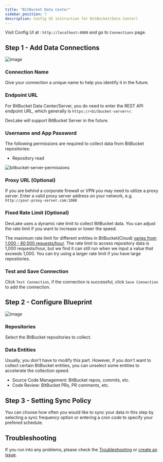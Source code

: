 ```yaml
---
title: "BitBucket Data Center"
sidebar_position: 7
description: Config UI instruction for BitBucket(Data Center)
---
```


Visit Config UI at : `http://localhost:4000` and go to `Connections` page.

## Step 1 - Add Data Connections

![image](/img/ConfigUI/bitbucket-server-config-ui.png)

### Connection Name

Give your connection a unique name to help you identify it in the future.

### Endpoint URL

For BitBucket Data Center/Server, you do need to enter the REST API endpoint URL, which generally is `https://<bitbucket-server>/`.

DevLake will support BitBucket Server in the future.

### Username and App Password

The following permissions are required to collect data from BitBucket repositories:

- Repository read

![bitbucket-server-permissions](/img/ConfigUI/bitbucket-server-permissions.png)


### Proxy URL (Optional)

If you are behind a corporate firewall or VPN you may need to utilize a proxy server. Enter a valid proxy server address on your network, e.g. `http://your-proxy-server.com:1080`


### Fixed Rate Limit (Optional)

DevLake uses a dynamic rate limit to collect BitBucket data. You can adjust the rate limit if you want to increase or lower the speed.

The maximum rate limit for different entities in BitBucket(Cloud) [varies from 1,000 - 60,000 requests/hour](https://support.atlassian.com/bitbucket-cloud/docs/api-request-limits/). The rate limit to access repository data is 1,000 requests/hour, but we find it can still run when we input a value that exceeds 1,000. You can try using a larger rate limit if you have large repositories.

<!-- ![image](https://user-images.githubusercontent.com/3294100/220094172-9e8e9e8b-75ea-4c3e-8e5b-716320dabb64.png) -->


### Test and Save Connection

Click `Test Connection`, if the connection is successful, click `Save Connection` to add the connection.

## Step 2 - Configure Blueprint

![image](https://user-images.githubusercontent.com/14050754/224308925-449a4d3e-ed52-45e9-bb72-0d2892df374f.png)

### Repositories

Select the BitBucket repositories to collect.

### Data Entities

Usually, you don't have to modify this part. However, if you don't want to collect certain BitBucket entities, you can unselect some entities to accelerate the collection speed.

- Source Code Management: BitBucket repos, commits, etc.
- Code Review: BitBucket PRs, PR comments, etc.

## Step 3 - Setting Sync Policy

You can choose how often you would like to sync your data in this step by selecting a sync frequency option or entering a cron code to specify your prefered schedule.

## Troubleshooting

If you run into any problems, please check the [Troubleshooting](/Troubleshooting/Configuration.md) or [create an issue](https://github.com/apache/incubator-devlake/issues).
